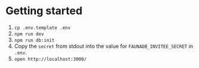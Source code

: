 # Getting started

1. `cp .env.template .env`
2. `npm run dev`
3. `npm run db:init`
4. Copy the `secret` from stdout into the value for `FAUNADB_INVITEE_SECRET` in `.env`.
5. `open http://localhost:3000/`

